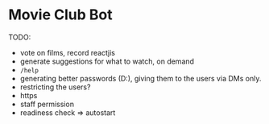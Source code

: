 # Movie Club Bot

TODO:

- vote on films, record reactjis
- generate suggestions for what to watch, on demand
- `/help`
- generating better passwords (D:), giving them to the users via DMs only.
- restricting the users?
- https
- staff permission
- readiness check ⇒ autostart
